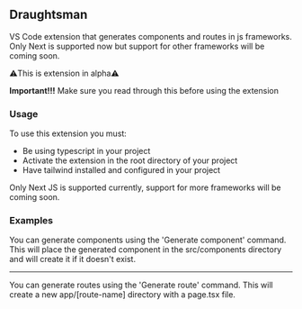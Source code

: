 ## Draughtsman
VS Code extension that generates components and routes in js frameworks. Only Next is supported now but support for other frameworks will be coming soon.

⚠️This is extension in alpha⚠️ 

**Important!!!**
Make sure you read through this before using the extension

### Usage
To use this extension you must:
- Be using typescript in your project
- Activate the extension in the root directory of your project
- Have tailwind installed and configured in your project

Only Next JS is supported currently, support for more frameworks will be coming soon.

### Examples
You can generate components using the 'Generate component' command. This will place the generated component in the src/components directory and will create it if it doesn't exist.

****
You can generate routes using the 'Generate route' command. This will create a new app/[route-name] directory with a page.tsx file.
